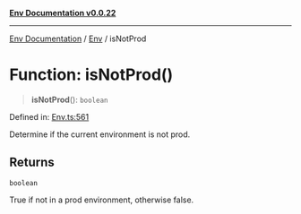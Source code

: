 [**Env Documentation v0.0.22**](../../README.md)

***

[Env Documentation](../../modules.md) / [Env](../README.md) / isNotProd

# Function: isNotProd()

> **isNotProd**(): `boolean`

Defined in: [Env.ts:561](https://github.com/stonemjs/env/blob/320b081e7574fcb1610bef7c2b4d7c8fcf9f9dd5/src/Env.ts#L561)

Determine if the current environment is not prod.

## Returns

`boolean`

True if not in a prod environment, otherwise false.
